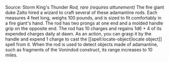 Source: Storm King's Thunder
*Rod, rare (requires attunement)*
The fire giant duke Zalto hired a wizard to craft several of these adamantine rods. Each measures 4 feet long, weighs 100 pounds, and is sized to fit comfortably in a fire giant's hand. The rod has two prongs at one end and a molded handle grip on the opposite end.
The rod has 10 charges and regains 1d6 + 4 of its expended charges daily at dawn. As an action, you can grasp it by the handle and expend 1 charge to cast the [[spell:locate-object|locate object]] spell from it. When the rod is used to detect objects made of adamantine, such as fragments of the Vonindod construct, its range increases to 10 miles.